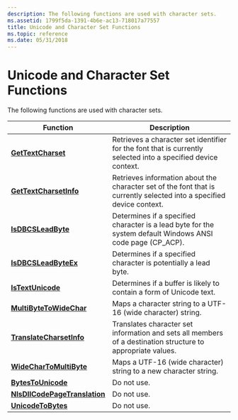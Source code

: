 ```yaml
---
description: The following functions are used with character sets.
ms.assetid: 1799f5da-1391-4b6e-ac13-718017a77557
title: Unicode and Character Set Functions
ms.topic: reference
ms.date: 05/31/2018
---
```


# Unicode and Character Set Functions

The following functions are used with character sets.



| Function                                                       | Description                                                                                                           |
|----------------------------------------------------------------|-----------------------------------------------------------------------------------------------------------------------|
| [**GetTextCharset**](/windows/desktop/api/Wingdi/nf-wingdi-gettextcharset)                       | Retrieves a character set identifier for the font that is currently selected into a specified device context.         |
| [**GetTextCharsetInfo**](/windows/desktop/api/Wingdi/nf-wingdi-gettextcharsetinfo)               | Retrieves information about the character set of the font that is currently selected into a specified device context. |
| [**IsDBCSLeadByte**](/windows/desktop/api/Winnls/nf-winnls-isdbcsleadbyte)                       | Determines if a specified character is a lead byte for the system default Windows ANSI code page (CP\_ACP).           |
| [**IsDBCSLeadByteEx**](/windows/desktop/api/Winnls/nf-winnls-isdbcsleadbyteex)                   | Determines if a specified character is potentially a lead byte.                                                       |
| [**IsTextUnicode**](/windows/desktop/api/Winbase/nf-winbase-istextunicode)                         | Determines if a buffer is likely to contain a form of Unicode text.                                                   |
| [**MultiByteToWideChar**](/windows/desktop/api/Stringapiset/nf-stringapiset-multibytetowidechar)             | Maps a character string to a UTF-16 (wide character) string.                                                          |
| [**TranslateCharsetInfo**](/windows/desktop/api/Wingdi/nf-wingdi-translatecharsetinfo)           | Translates character set information and sets all members of a destination structure to appropriate values.           |
| [**WideCharToMultiByte**](/windows/desktop/api/Stringapiset/nf-stringapiset-widechartomultibyte)             | Maps a UTF-16 (wide character) string to a new character string.                                                      |
| [**BytesToUnicode**](/previous-versions/dd317724(v=vs.85))                       | Do not use.                                                                                                           |
| [**NlsDllCodePageTranslation**](/windows/desktop/api/Gb18030/nf-gb18030-nlsdllcodepagetranslation) | Do not use.                                                                                                           |
| [**UnicodeToBytes**](/previous-versions/windows/desktop/legacy/dd374082(v=vs.85))                       | Do not use.                                                                                                           |



 

 

 
